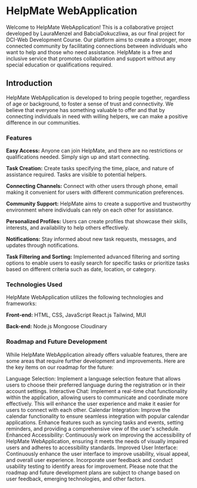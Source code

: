 # HelpMate WebApplication
Welcome to HelpMate WebApplication! This is a collaborative project developed by LauraMenzel and BabciaDokuczliwa, as our final project for DCI-Web Development Course. Our platform aims to create a stronger, more connected community by facilitating connections between individuals who want to help and those who need assistance. HelpMate is a free and inclusive service that promotes collaboration and support without any special education or qualifications required.

## Introduction
HelpMate WebApplication is developed to bring people together, regardless of age or background, to foster a sense of trust and connectivity. We believe that everyone has something valuable to offer and that by connecting individuals in need with willing helpers, we can make a positive difference in our communities.

### Features
**Easy Access:** Anyone can join HelpMate, and there are no restrictions or qualifications needed. Simply sign up and start connecting.

**Task Creation:** Create tasks specifying the time, place, and nature of assistance required. Tasks are visible to potential helpers.

**Connecting Channels:** Connect with other users through phone, email making it convenient for users with different communication preferences.

**Community Support:** HelpMate aims to create a supportive and trustworthy environment where individuals can rely on each other for assistance.

**Personalized Profiles:** Users can create profiles that showcase their skills, interests, and availability to help others effectively.

**Notifications:** Stay informed about new task requests, messages, and updates through notifications.

**Task Filtering and Sorting:** Implemented advanced filtering and sorting options to enable users to easily search for specific tasks or prioritize tasks based on different criteria such as date, location, or category.


### Technologies Used
HelpMate WebApplication utilizes the following technologies and frameworks:

**Front-end:**
HTML, CSS, JavaScript
React.js
Tailwind, MUI

**Back-end:**
Node.js
Mongoose
Cloudinary


### Roadmap and Future Development
While HelpMate WebApplication already offers valuable features, there are some areas that require further development and improvements. Here are the key items on our roadmap for the future:

Language Selection: Implement a language selection feature that allows users to choose their preferred language during the registration or in their account settings.
Interactive Chat: Implement a real-time chat functionality within the application, allowing users to communicate and coordinate more effectively. This will enhance the user experience and make it easier for users to connect with each other.
Calendar Integration: Improve the calendar functionality to ensure seamless integration with popular calendar applications. Enhance features such as syncing tasks and events, setting reminders, and providing a comprehensive view of the user's schedule.
Enhanced Accessibility: Continuously work on improving the accessibility of HelpMate WebApplication, ensuring it meets the needs of visually impaired users and adheres to accessibility standards.
Improved User Interface: Continuously enhance the user interface to improve usability, visual appeal, and overall user experience. Incorporate user feedback and conduct usability testing to identify areas for improvement.
Please note that the roadmap and future development plans are subject to change based on user feedback, emerging technologies, and other factors.

